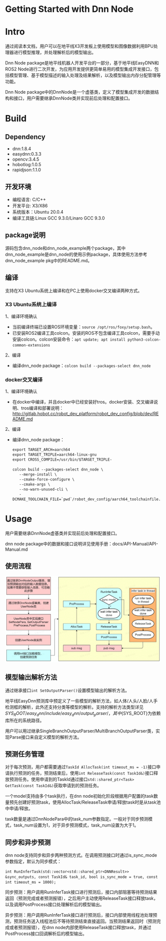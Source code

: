 Getting Started with Dnn Node
=======


# Intro

通过阅读本文档，用户可以在地平线X3开发板上使用模型和图像数据利用BPU处理器进行模型推理，并处理解析后的模型输出。

Dnn Node package是地平线机器人开发平台的一部分，基于地平线EasyDNN和ROS2 Node进行二次开发，为应用开发提供更简单易用的模型集成开发接口，包括模型管理、基于模型描述的输入处理及结果解析，以及模型输出内存分配管理等功能。

Dnn Node package中的DnnNode是一个虚基类，定义了模型集成开发的数据结构和接口，用户需要继承DnnNode类并实现前后处理和配置接口。

# Build

## Dependency

- dnn:1.8.4
- easydnn:0.3.3
- opencv:3.4.5
- hobotlog:1.0.5
- rapidjson:1.1.0

## 开发环境

- 编程语言: C/C++
- 开发平台: X3/X86
- 系统版本：Ubuntu 20.0.4
- 编译工具链:Linux GCC 9.3.0/Linaro GCC 9.3.0

## package说明

源码包含dnn_node和dnn_node_example两个package，其中dnn_node_example是dnn_node的使用示例package，具体使用方法参考dnn_node_example pkg中的README.md。

## 编译

支持在X3 Ubuntu系统上编译和在PC上使用docker交叉编译两种方式。

### X3 Ubuntu系统上编译

1、编译环境确认

- 当前编译终端已设置ROS环境变量：`source /opt/ros/foxy/setup.bash`。
-  已安装ROS2编译工具colcon。安装的ROS不包含编译工具colcon，需要手动安装colcon。colcon安装命令：`apt update; apt install python3-colcon-common-extensions`

2、编译

- 编译dnn_node package：`colcon build --packages-select dnn_node`

### docker交叉编译

1、编译环境确认

- 在docker中编译，并且docker中已经安装好tros。docker安装、交叉编译说明、tros编译和部署说明：http://gitlab.hobot.cc/robot_dev_platform/robot_dev_config/blob/dev/README.md

2、编译

- 编译dnn_node package： 

  ```
  export TARGET_ARCH=aarch64
  export TARGET_TRIPLE=aarch64-linux-gnu
  export CROSS_COMPILE=/usr/bin/$TARGET_TRIPLE-
  
  colcon build --packages-select dnn_node \
     --merge-install \
     --cmake-force-configure \
     --cmake-args \
     --no-warn-unused-cli \
     -DCMAKE_TOOLCHAIN_FILE=`pwd`/robot_dev_config/aarch64_toolchainfile.cmake
  ```


# Usage

用户需要继承DnnNode虚基类并实现前后处理和配置接口。

dnn node package中的数据和接口说明详见使用手册：docs/API-Manual/API-Manual.md

## 使用流程

![](./docs/dnnnode_workflow.jpg)

## 模型输出解析方法

通过继承接口`int SetOutputParser()`设置模型输出的解析方法。

地平线EasyDnn预测库中预定义了一些模型的解析方法，如人体/人头/人脸/人手检测框的解析，此外还支持分类等模型的解析。支持的解析方法类型详见${SYS_ROOT}/easy_dnn/include/easy_dnn/output_parser/，其中${SYS_ROOT}为依赖库所在的系统路径。

用户可以用过继承SingleBranchOutputParser/MultiBranchOutputParser类，实现Parse接口来自定义模型的解析方法。

## 预测任务管理

对于每次预测，用户都需要通过`TaskId AllocTask(int timeout_ms = -1)`接口申请执行预测的任务，预测结束后，使用`int ReleaseTask(const TaskId&)`接口释放预测任务。使用申请到的TaskId通过接口`std::shared_ptr<Task> GetTask(const TaskId&)`获取申请到的预测任务。

一个model支持由多个task执行，在dnn node初始化阶段根据用户配置的task数量预先创建好预测task，使用AllocTask/ReleaseTask申请/释放task时是从task池中申请/释放。

task数量是通过DnnNodePara中的task_num参数指定。一般对于同步预测模式，task_num设置为1，对于异步预测模式，task_num设置为大于1。

## 同步和异步预测

dnn node支持同步和异步两种预测方式。在调用预测接口时通过is_sync_mode参数指定，默认为同步模式：

`int RunInferTask(std::vector<std::shared_ptr<DNNResult>> &sync_outputs, const TaskId& task_id, bool is_sync_mode = true, const int timeout_ms = 1000);`

同步预测：用户调用RunInferTask接口进行预测后，接口内部阻塞等待预测结果返回（预测完成或者预测报错），之后用户主动使用ReleaseTask接口释放task，以及调用PostProcess接口处理解析后的模型输出。

异步预测：用户调用RunInferTask接口进行预测后，接口内部使用线程池处理预测，预测任务送入线程池后不等待预测结束直接返回。当预测结果返回时（预测完成或者预测报错），在dnn node内部使用ReleaseTask接口释放task，并通过PostProcess接口回调解析后的模型输出。

